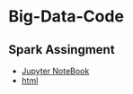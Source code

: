 # Big-Data-Code

## Spark Assingment
- [Jupyter NoteBook](Spark/aaz7118-hw2.ipynb)
- [html](https://raw.githubusercontent.com/Alaqian/Big-Data-Code/blob/main/Spark/aaz7118-hw2.html)
